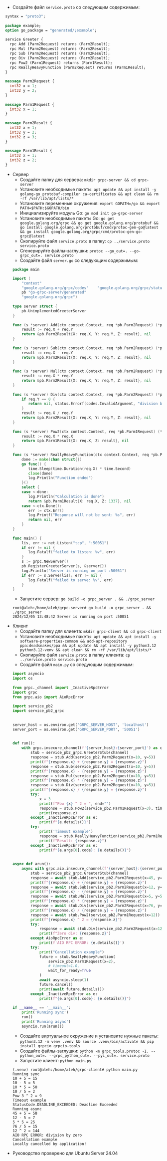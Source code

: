 - Создайте файл `service.proto` со следующим содержимым:
```proto
syntax = "proto3";  
  
package example;  
option go_package = "generated/;example";  
  
service Greeter {  
  rpc Add (Parm2Request) returns (Parm2Result);  
  rpc Mul (Parm2Request) returns (Parm2Result);  
  rpc Sub (Parm2Request) returns (Parm2Result);  
  rpc Div (Parm2Request) returns (Parm2Result);  
  rpc Pow2 (Parm1Request) returns (Parm1Result);  
  rpc ReallyHeavyFunction (Parm2Request) returns (Parm1Result);  
}  
  
message Parm2Request {  
  int32 x = 1;  
  int32 y = 2;  
}  
  
message Parm1Request {  
  int32 x = 1;  
}  
  
message Parm2Result {  
  int32 x = 1;  
  int32 y = 2;  
  int32 z = 3;  
}  
  
message Parm1Result {  
  int32 x = 1;  
  int32 z = 2;  
}
```
- Сервер
	- Создайте папку для сервера: `mkdir grpc-server && cd grpc-server`
	- Установите необходимые пакеты: `apt update && apt install -y golang-go protobuf-compiler ca-certificates && apt clean && rm -rf /var/lib/apt/lists/*`
	- Установите переменные окружения: `export GOPATH=/go && export PATH=$PATH:$GOPATH/bin`
	- Инициализируйте модуль Go: `go mod init go-grpc-server`
	- Установите необходимые пакеты Go: `go get google.golang.org/grpc && go get google.golang.org/protobuf && go install google.golang.org/protobuf/cmd/protoc-gen-go@latest && go install google.golang.org/grpc/cmd/protoc-gen-go-grpc@latest`
	- Скопируйте файл `service.proto` в папку: `cp ../service.proto service.proto`
	- Сгенерируйте файлы-заглушки: `protoc --go_out=. --go-grpc_out=. service.proto`
	- Создайте файл `server.go` со следующим содержимым:
	```Go
	package main  
  
	import (  
	    "context"  
	    "google.golang.org/grpc/codes"    "google.golang.org/grpc/status"    "log"    "net"    "time"  
	    pb "go-grpc-server/generated"  
	    "google.golang.org/grpc")  
	  
	type server struct {  
	    pb.UnimplementedGreeterServer  
	}  
	  
	func (s *server) Add(ctx context.Context, req *pb.Parm2Request) (*pb.Parm2Result, error) {  
	    result := req.X + req.Y  
	    return &pb.Parm2Result{X: req.X, Y: req.Y, Z: result}, nil  
	}  
	  
	func (s *server) Sub(ctx context.Context, req *pb.Parm2Request) (*pb.Parm2Result, error) {  
	    result := req.X - req.Y  
	    return &pb.Parm2Result{X: req.X, Y: req.Y, Z: result}, nil  
	}  
	  
	func (s *server) Mul(ctx context.Context, req *pb.Parm2Request) (*pb.Parm2Result, error) {  
	    result := req.X * req.Y  
	    return &pb.Parm2Result{X: req.X, Y: req.Y, Z: result}, nil  
	}  
	  
	func (s *server) Div(ctx context.Context, req *pb.Parm2Request) (*pb.Parm2Result, error) {  
	    if req.Y == 0 {  
	       return nil, status.Errorf(codes.InvalidArgument, "division by zero")  
	    }  
	    result := req.X / req.Y  
	    return &pb.Parm2Result{X: req.X, Y: req.Y, Z: result}, nil  
	}  
	  
	func (s *server) Pow2(ctx context.Context, req *pb.Parm1Request) (*pb.Parm1Result, error) {  
	    result := req.X * req.X  
	    return &pb.Parm1Result{X: req.X, Z: result}, nil  
	}  
	  
	func (s *server) ReallyHeavyFunction(ctx context.Context, req *pb.Parm2Request) (*pb.Parm1Result, error) {  
	    done := make(chan struct{})  
	    go func() {  
	       time.Sleep(time.Duration(req.X) * time.Second)  
	       close(done)  
	       log.Println("Function ended")  
	    }()  
	    select {  
	    case <-done:  
	       log.Println("Calculation is done")  
	       return &pb.Parm1Result{X: req.X, Z: 1337}, nil  
	    case <-ctx.Done():  
	       err := ctx.Err()  
	       log.Printf("Response will not be sent: %s", err)  
	       return nil, err  
	    }  
	}  
	  
	func main() {  
	    lis, err := net.Listen("tcp", ":50051")  
	    if err != nil {  
	       log.Fatalf("failed to listen: %v", err)  
	    }  
	    s := grpc.NewServer()  
	    pb.RegisterGreeterServer(s, &server{})  
	    log.Println("Server is running on port :50051")  
	    if err := s.Serve(lis); err != nil {  
	       log.Fatalf("failed to serve: %v", err)  
	    }  
	}
	```
	- Запустите сервер: `go build -o grpc_server . && ./grpc_server`
	```
	root@aleh:/home/aleh/grpc-server# go build -o grpc_server . && ./grpc_server
	2024/12/05 13:48:42 Server is running on port :50051
	```
- Клиент
	- Создайте папку для клиента: `mkdir grpc-client && cd grpc-client`
	- Установите необходимые пакеты: `apt update && apt install -y software-properties-common && add-apt-repository ppa:deadsnakes/ppa && apt update && apt install -y python3.12 python3.12-venv && apt clean && rm -rf /var/lib/apt/lists/*`
	- Скопируйте файл `service.proto` в папку клиента: `cp ../service.proto service.proto`
	- Создайте файл `main.py` со следующим содержимым:
	```python
	import asyncio  
	import os  
	  
	from grpc._channel import _InactiveRpcError  
	import grpc  
	from grpc.aio import AioRpcError  
	  
	import service_pb2  
	import service_pb2_grpc  
	  
	  
	server_host = os.environ.get('GRPC_SERVER_HOST', 'localhost')  
	server_port = os.environ.get('GRPC_SERVER_PORT', '50051')  
	  
	  
	def run():  
	    with grpc.insecure_channel(f'{server_host}:{server_port}') as channel:  
	        stub = service_pb2_grpc.GreeterStub(channel)  
	        response = stub.Add(service_pb2.Parm2Request(x=10, y=5))  
	        print(f"{response.x} + {response.y} = {response.z}")  
	        response = stub.Sub(service_pb2.Parm2Request(x=10, y=5))  
	        print(f"{response.x} - {response.y} = {response.z}")  
	        response = stub.Mul(service_pb2.Parm2Request(x=10, y=5))  
	        print(f"{response.x} * {response.y} = {response.z}")  
	        response = stub.Div(service_pb2.Parm2Request(x=10, y=5))  
	        print(f"{response.x} / {response.y} = {response.z}")  
	        try:  
	            x = 3  
	            print(f"Pow {x} ^ 2 = ", end="")  
	            response = stub.Pow2(service_pb2.Parm1Request(x=3), timeout=3)  
	            print(response.z)  
	        except _InactiveRpcError as e:  
	            print(f"{e.details()}")  
	        try:  
	            print('Timeout example')  
	            response = stub.ReallyHeavyFunction(service_pb2.Parm1Request(x=2), timeout=1.0)  
	            print(f"Result: {response.z}")  
	        except _InactiveRpcError as e:  
	            print(f"{e.args[0].code}: {e.details()}")  
	  
	  
	async def arun():  
	    async with grpc.aio.insecure_channel(f'{server_host}:{server_port}') as channel:  
	        stub = service_pb2_grpc.GreeterStub(channel)  
	        response = await stub.Add(service_pb2.Parm2Request(x=45, y=5))  
	        print(f"{response.x} + {response.y} = {response.z}")  
	        response = await stub.Sub(service_pb2.Parm2Request(x=12, y=5))  
	        print(f"{response.x} - {response.y} = {response.z}")  
	        response = await stub.Mul(service_pb2.Parm2Request(x=5, y=5))  
	        print(f"{response.x} * {response.y} = {response.z}")  
	        response = await stub.Div(service_pb2.Parm2Request(x=76, y=5))  
	        print(f"{response.x} / {response.y} = {response.z}")  
	        response = await stub.Pow2(service_pb2.Parm1Request(x=12))  
	        print(f"{response.x} ^ 2 = {response.z}")  
	        try:  
	            response = await stub.Div(service_pb2.Parm2Request(x=12, y=0))  
	            print(f"Zero div: {response.z}")  
	        except AioRpcError as e:  
	            print(f'AIO RPC ERROR: {e.details()}')  
	        try:  
	            print("Cancellation example")  
	            future = stub.ReallyHeavyFunction(  
	                service_pb2.Parm1Request(x=2),  
	                # timeout=1.0,  
	                wait_for_ready=True  
	            )  
	            await asyncio.sleep(1)  
	            future.cancel()  
	            print(await future.details())  
	        except _InactiveRpcError as e:  
	            print(f"{e.args[0].code}: {e.details()}")  
	  
	if __name__ == '__main__':  
	    print('Running sync')  
	    run()  
	    print('Running async')  
	    asyncio.run(arun())
	```
	- Создайте виртуальное окружение и установите нужные пакеты: `python3.12 -m venv .venv && source .venv/bin/activate && pip install grpcio grpcio-tools`
	- Создайте файлы-заглушки: `python -m grpc_tools.protoc -I. --python_out=. --grpc_python_out=. --pyi_out=. service.proto`
	- Запустите клиент: `python main.py`
	```
	(.venv) root@aleh:/home/aleh/grpc-client# python main.py
	Running sync
	10 + 5 = 15
	10 - 5 = 5
	10 * 5 = 50
	10 / 5 = 2
	Pow 3 ^ 2 = 9
	Timeout example
	StatusCode.DEADLINE_EXCEEDED: Deadline Exceeded
	Running async
	45 + 5 = 50
	12 - 5 = 7
	5 * 5 = 25
	76 / 5 = 15
	12 ^ 2 = 144
	AIO RPC ERROR: division by zero
	Cancellation example
	Locally cancelled by application!
	```
- Руководство проверено для Ubuntu Server 24.04
